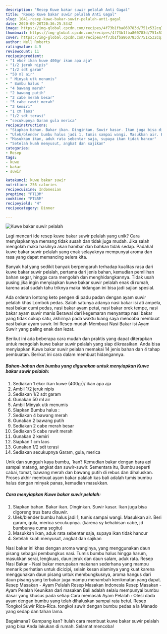 ```yaml
---
description: "Resep Kuwe bakar suwir pelalah Anti Gagal"
title: "Resep Kuwe bakar suwir pelalah Anti Gagal"
slug: 1041-resep-kuwe-bakar-suwir-pelalah-anti-gagal
date: 2020-09-20T20:36:25.534Z
image: https://img-global.cpcdn.com/recipes/4f73b1fba860783d/751x532cq70/kuwe-bakar-suwir-pelalah-foto-resep-utama.jpg
thumbnail: https://img-global.cpcdn.com/recipes/4f73b1fba860783d/751x532cq70/kuwe-bakar-suwir-pelalah-foto-resep-utama.jpg
cover: https://img-global.cpcdn.com/recipes/4f73b1fba860783d/751x532cq70/kuwe-bakar-suwir-pelalah-foto-resep-utama.jpg
author: Nell Roberts
ratingvalue: 4.5
reviewcount: 11
recipeingredient:
- "1 ekor ikan kuwe 400gr ikan apa aja"
- "1/2 jeruk nipis"
- "1/2 sdt garam"
- "50 ml air"
- " Minyak utk menumis"
- " Bumbu halus "
- "4 bawang merah"
- "2 bawang putih"
- "2 cabe merah besar"
- "5 cabe rawit merah"
- "2 kemiri"
- "1 cm laos"
- "1/2 sdt terasi"
- "secukupnya Garam gula merica"
recipeinstructions:
- "Siapkan bahan. Bakar ikan. Dinginkan. Suwir kasar. Ikan juga bisa digoreng trus baru disuwir."
- "Ulek/blender bumbu halus jadi 1, tumis sampai wangi. Masukkan air. Beri garam, gula, merica secukupnya. (karena sy kehabisan cabe, jd bumbunya cuma segitu)"
- "Masukkan ikan, aduk rata sebentar saja, supaya ikan tidak hancur"
- "Setelah kuah menyusut, angkat dan sajikan"
categories:
- Resep
tags:
- kuwe
- bakar
- suwir

katakunci: kuwe bakar suwir 
nutrition: 256 calories
recipecuisine: Indonesian
preptime: "PT13M"
cooktime: "PT45M"
recipeyield: "4"
recipecategory: Dinner

---
```



![Kuwe bakar suwir pelalah](https://img-global.cpcdn.com/recipes/4f73b1fba860783d/751x532cq70/kuwe-bakar-suwir-pelalah-foto-resep-utama.jpg)

Lagi mencari ide resep kuwe bakar suwir pelalah yang unik? Cara menyiapkannya memang tidak susah dan tidak juga mudah. Jika salah mengolah maka hasilnya akan hambar dan bahkan tidak sedap. Padahal kuwe bakar suwir pelalah yang enak selayaknya mempunyai aroma dan rasa yang dapat memancing selera kita.

Banyak hal yang sedikit banyak berpengaruh terhadap kualitas rasa dari kuwe bakar suwir pelalah, pertama dari jenis bahan, kemudian pemilihan bahan segar, hingga cara mengolah dan menghidangkannya. Tidak usah pusing jika ingin menyiapkan kuwe bakar suwir pelalah enak di rumah, karena asal sudah tahu triknya maka hidangan ini bisa jadi sajian spesial.

Ada orderan lontong keto pengen di padu padan dengan ayam suwir pelalah khas Lombok pedas. Salah satunya adanya nasi bakar isi ati ampela, nasi bakar cumi pedas, nasi bakar ayam petai, nasi bakar orek tempe, nasi bakar ayam suwir manis Berawal dari kegemaran menyantap nasi bakar yang tidak cukup satu, akhirnya pada waktu luang saya mencoba membuat nasi bakar ayam suwir. Ini Resep mudah Membuat Nasi Bakar isi Ayam Suwir yang paling enak dan lezat.


Berikut ini ada beberapa cara mudah dan praktis yang dapat diterapkan untuk mengolah kuwe bakar suwir pelalah yang siap dikreasikan. Anda bisa menyiapkan Kuwe bakar suwir pelalah memakai 14 jenis bahan dan 4 tahap pembuatan. Berikut ini cara dalam membuat hidangannya.

<!--inarticleads1-->

##### Bahan-bahan dan bumbu yang digunakan untuk menyiapkan Kuwe bakar suwir pelalah:

1. Sediakan 1 ekor ikan kuwe (400gr)/ ikan apa aja
1. Ambil 1/2 jeruk nipis
1. Sediakan 1/2 sdt garam
1. Gunakan 50 ml air
1. Ambil  Minyak utk menumis
1. Siapkan  Bumbu halus :
1. Sediakan 4 bawang merah
1. Gunakan 2 bawang putih
1. Sediakan 2 cabe merah besar
1. Sediakan 5 cabe rawit merah
1. Gunakan 2 kemiri
1. Siapkan 1 cm laos
1. Gunakan 1/2 sdt terasi
1. Sediakan secukupnya Garam, gula, merica


Unik dan sungguh kaya bumbu, &#39;kan? Kemudian bakar dengan bara api sampai matang, angkat dan suwir-suwir. Sementara itu, Bumbu seperti cabai, tomat, bawang merah dan bawang putih di rebus dan dihaluskan. Proses akhir membuat ayam bakar palalah kas bali adalah tumis bumbu halus dengan minyak panas, kemudian masukkan. 

<!--inarticleads2-->

##### Cara menyiapkan Kuwe bakar suwir pelalah:

1. Siapkan bahan. Bakar ikan. Dinginkan. Suwir kasar. Ikan juga bisa digoreng trus baru disuwir.
1. Ulek/blender bumbu halus jadi 1, tumis sampai wangi. Masukkan air. Beri garam, gula, merica secukupnya. (karena sy kehabisan cabe, jd bumbunya cuma segitu)
1. Masukkan ikan, aduk rata sebentar saja, supaya ikan tidak hancur
1. Setelah kuah menyusut, angkat dan sajikan


Nasi bakar ini khas dengan aroma wanginya, yang menggunakan daun pisang sebagai pembungkus nasi. Tumis bumbu halus hingga harum, masukkan serai, lengkuas, daun jeruk dan daun salam, aduk rata. Resep Nasi Bakar - Nasi bakar merupakan makanan sederhana yang mampu menarik perhatian untuk dicicipi, selain kesan alaminya yang kuat karena menggunakan daun pisang untuk membungkusnya, aroma hangus dari daun pisang yang terbakar juga mampu menambah kenikmatan yang dapat. Resep Masakan - Ayam Pelalah Resep Masakan Indonesia Resep Masakan - Ayam Pelalah Keunikan dari masakan Bali adalah selalu mempunyai bumbu dasar yang khusus pada setiap Cara memasak Ayam Pelalah : Olesi dada ayam dengan bumbu yang telah dihaluskan sampai rata betul. Resep Tongkol Suwir Rica-Rica. tongkol suwir dengan bumbu pedas a la Manado yang sedap dan tahan lama. 

Bagaimana? Gampang kan? Itulah cara membuat kuwe bakar suwir pelalah yang bisa Anda lakukan di rumah. Selamat mencoba!
